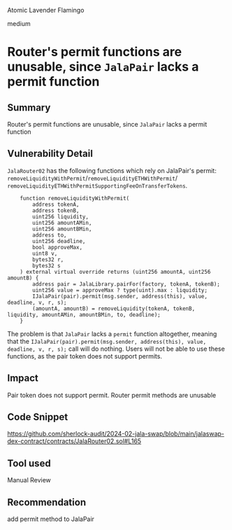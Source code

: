 Atomic Lavender Flamingo

medium

# Router's permit functions are unusable, since `JalaPair` lacks a permit function

## Summary
Router's permit functions are unusable, since `JalaPair` lacks a permit function

## Vulnerability Detail
`JalaRouter02` has the following functions which rely on JalaPair's permit: `removeLiquidityWithPermit`/`removeLiquidityETHWithPermit`/ `removeLiquidityETHWithPermitSupportingFeeOnTransferTokens`.

```solidity
    function removeLiquidityWithPermit(
        address tokenA,
        address tokenB,
        uint256 liquidity,
        uint256 amountAMin,
        uint256 amountBMin,
        address to,
        uint256 deadline,
        bool approveMax,
        uint8 v,
        bytes32 r,
        bytes32 s
    ) external virtual override returns (uint256 amountA, uint256 amountB) {
        address pair = JalaLibrary.pairFor(factory, tokenA, tokenB);
        uint256 value = approveMax ? type(uint).max : liquidity;
        IJalaPair(pair).permit(msg.sender, address(this), value, deadline, v, r, s);
        (amountA, amountB) = removeLiquidity(tokenA, tokenB, liquidity, amountAMin, amountBMin, to, deadline);
    }
```

The problem is that `JalaPair` lacks a `permit` function altogether, meaning that the `IJalaPair(pair).permit(msg.sender, address(this), value, deadline, v, r, s);` call will do nothing. 
Users will not be able to use these functions, as the pair token does not support permits.

## Impact
Pair token does not support permit. Router permit methods are unusable 

## Code Snippet
https://github.com/sherlock-audit/2024-02-jala-swap/blob/main/jalaswap-dex-contract/contracts/JalaRouter02.sol#L165

## Tool used

Manual Review

## Recommendation
add permit method to JalaPair